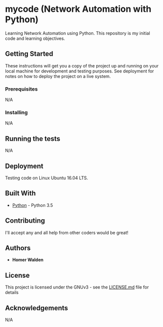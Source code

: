 # mycode (Network Automation with Python)

Learning Network Automation using Python. This repository is my initial code and learning objectives.

## Getting Started

These instructions will get you a copy of the project up and running on your local machine for development and testing purposes. See deployment for notes on how to deploy the project on a live system.

### Prerequisites

N/A

### Installing

N/A

## Running the tests

N/A

## Deployment

Testing code on Linux Ubuntu 16.04 LTS. 

## Built With

* [Python](https://www.python.org/) - Python 3.5

## Contributing

I'll accept any and all help from other coders would be great!

## Authors

* **Homer Walden**

## License

This project is licensed under the GNUv3 - see the [LICENSE.md](LICENSE.md) file for details

## Acknowledgements

N/A